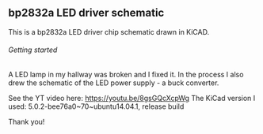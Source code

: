 ## bp2832a LED driver schematic

This is a bp2832a LED driver chip schematic drawn in KiCAD.

###### Getting started
A LED lamp in my hallway was broken and I fixed it. In the process I also drew the schematic of the LED power supply - a buck converter.

See the YT video here: https://youtu.be/8gsGQcXcpWg
The KiCad version I used: 5.0.2-bee76a0~70~ubuntu14.04.1, release build

Thank you!



